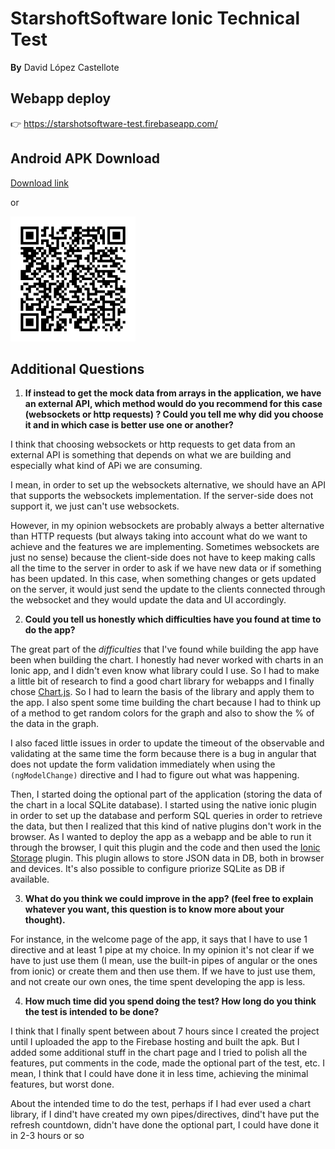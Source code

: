 # StarshoftSoftware Ionic Technical Test

**By** David López Castellote

## Webapp deploy

:point_right: https://starshotsoftware-test.firebaseapp.com/

## Android APK Download

[Download link](https://github.com/Dellos7/starshotsoftware-test-app/blob/master/releases/android/StarshoftSoftwareIonicTestApp.apk?raw=true)

or

<img src="github/apk_download_qr.jpg" alt="Apk QR download" width="200"/>

## Additional Questions

1. **If instead to get the mock data from arrays in the application, we have an external API, which method would do you recommend for this case (websockets or http requests) ? Could you tell me why did you choose it and in which case is better use one or another?**

I think that choosing websockets or http requests to get data from an external API is something that depends on what we are building and especially what kind of APi we are consuming. 

I mean, in order to set up the websockets alternative, we should have an API that supports the websockets implementation. If the server-side does not support it, we just can't use websockets. 

However, in my opinion websockets are probably always a better alternative than HTTP requests (but always taking into account what do we want to achieve and the features we are implementing. Sometimes websockets are just no sense) because the client-side does not have to keep making calls all the time to the server in order to ask if we have new data or if something has been updated. In this case, when something changes or gets updated on the server, it would just send the update to the clients connected through the websocket and they would update the data and UI accordingly.

2. **Could you tell us honestly which difficulties have you found at time to do the app?**

The great part of the *difficulties* that I've found while building the app have been when building the chart. I honestly had never worked with charts in an Ionic app, and I didn't even know what library could I use. So I had to make a little bit of research to find a good chart library for webapps and I finally chose [Chart.js](https://www.chartjs.org/). So I had to learn the basis of the library and apply them to the app. I also spent some time building the chart because I had to think up of a method to get random colors for the graph and also to show the % of the data in the graph.

I also faced little issues in order to update the timeout of the observable and validating at the same time the form because there is a bug in angular that does not update the form validation immediately when using the `(ngModelChange)` directive and I had to figure out what was happening.

Then, I started doing the optional part of the application (storing the data of the chart in a local SQLite database). I started using the native ionic plugin in order to set up the database and perform SQL queries in order to retrieve the data, but then I realized that this kind of native plugins don't work in the browser. As I wanted to deploy the app as a webapp and be able to run it through the browser, I quit this plugin and the code and then used the [Ionic Storage](https://ionicframework.com/docs/storage/) plugin. This plugin allows to store JSON data in DB, both in browser and devices. It's also possible to configure priorize SQLite as DB if available.

3. **What do you think we could improve in the app? (feel free to explain whatever you want, this question is to know more about your thought).**

For instance, in the welcome page of the app, it says that I have to use 1 directive and at least 1 pipe at my choice. In my opinion it's not clear if we have to just use them (I mean, use the built-in pipes of angular or the ones from ionic) or create them and then use them. If we have to just use them, and not create our own ones, the time spent developing the app is less.

4. **How much time did you spend doing the test? How long do you think the test is intended to be done?**

I think that I finally spent between about 7 hours since I created the project until I uploaded the app to the Firebase hosting and built the apk. But I added some additional stuff in the chart page and I tried to polish all the features, put comments in the code, made the optional part of the test, etc. I mean, I think that I could have done it in less time, achieving the minimal features, but worst done.

About the intended time to do the test, perhaps if I had ever used a chart library, if I dind't have created my own pipes/directives, dind't have put the refresh countdown, didn't have done the optional part, I could have done it in 2-3 hours or so